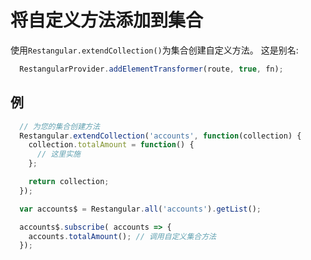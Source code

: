 # 将自定义方法添加到集合

使用`Restangular.extendCollection()`为集合创建自定义方法。
这是别名:

```js
  RestangularProvider.addElementTransformer(route, true, fn);
```

## 例

```js
  // 为您的集合创建方法
  Restangular.extendCollection('accounts', function(collection) {
    collection.totalAmount = function() {
      // 这里实施
    };

    return collection;
  });

  var accounts$ = Restangular.all('accounts').getList();

  accounts$.subscribe( accounts => {
    accounts.totalAmount(); // 调用自定义集合方法
  });
```